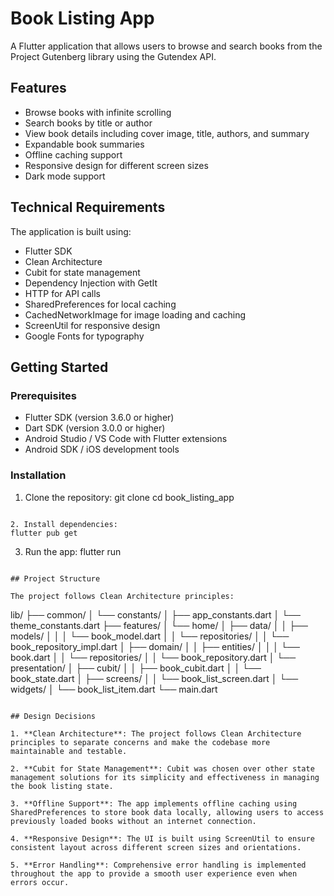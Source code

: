 # Book Listing App

A Flutter application that allows users to browse and search books from the Project Gutenberg library using the Gutendex API.

## Features

- Browse books with infinite scrolling
- Search books by title or author
- View book details including cover image, title, authors, and summary
- Expandable book summaries
- Offline caching support
- Responsive design for different screen sizes
- Dark mode support

## Technical Requirements

The application is built using:

- Flutter SDK
- Clean Architecture
- Cubit for state management
- Dependency Injection with GetIt
- HTTP for API calls
- SharedPreferences for local caching
- CachedNetworkImage for image loading and caching
- ScreenUtil for responsive design
- Google Fonts for typography

## Getting Started

### Prerequisites

- Flutter SDK (version 3.6.0 or higher)
- Dart SDK (version 3.0.0 or higher)
- Android Studio / VS Code with Flutter extensions
- Android SDK / iOS development tools

### Installation

1. Clone the repository:
git clone <repository-url>
cd book_listing_app
```

2. Install dependencies:
flutter pub get
```

3. Run the app:
flutter run
```

## Project Structure

The project follows Clean Architecture principles:

```
lib/
├── common/
│   └── constants/
│       ├── app_constants.dart
│       └── theme_constants.dart
├── features/
│   └── home/
│       ├── data/
│       │   ├── models/
│       │   │   └── book_model.dart
│       │   └── repositories/
│       │       └── book_repository_impl.dart
│       ├── domain/
│       │   ├── entities/
│       │   │   └── book.dart
│       │   └── repositories/
│       │       └── book_repository.dart
│       └── presentation/
│           ├── cubit/
│           │   ├── book_cubit.dart
│           │   └── book_state.dart
│           ├── screens/
│           │   └── book_list_screen.dart
│           └── widgets/
│               └── book_list_item.dart
└── main.dart
```

## Design Decisions

1. **Clean Architecture**: The project follows Clean Architecture principles to separate concerns and make the codebase more maintainable and testable.

2. **Cubit for State Management**: Cubit was chosen over other state management solutions for its simplicity and effectiveness in managing the book listing state.

3. **Offline Support**: The app implements offline caching using SharedPreferences to store book data locally, allowing users to access previously loaded books without an internet connection.

4. **Responsive Design**: The UI is built using ScreenUtil to ensure consistent layout across different screen sizes and orientations.

5. **Error Handling**: Comprehensive error handling is implemented throughout the app to provide a smooth user experience even when errors occur.


